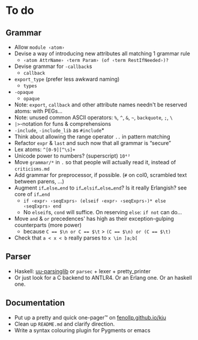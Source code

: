 # To do

## Grammar
* Allow `module ‹atom›`
* Devise a way of introducing new attributes all matching 1 grammar rule
    * `‹atom AttrName› ‹term Param› (of ‹term RestIfNeeded›)?`
* Devise grammar for `-callback`s
    * `callback`
* `export_type` (prefer less awkward naming)
    * `types`
* `-opaque`
    * `opaque`
* Note: `export`, `callback` and other attribute names needn't be reserved atoms: with PEGs…
* Note: unused common ASCII operators: `%`, `^`, `&`, `~`, `backquote`, `;`, `\`
* `|>`-notation for funs & comprehensions
* `-include`, `-include_lib` as `#include`*
* Think about allowing the range operator `..` in pattern matching
* Refactor `expr` & `last` and such now that all grammar is “secure”
* Lex atoms: `^[0-9][^\s]+`
* Unicode power to numbers? (superscript) `10⁴²`
* Move `grammar/*` in `.` so that people will actually read it, instead of `criticisms.md`
* Add grammar for preprocessor, if possible. (`#` on col0, scrambled text between parens, …)
* Augment `if…else…end` to `if…elsif…else…end`? Is it really Erlangish? see core of `if…end`
    * `if ‹expr› ‹seqExprs› (elseif ‹expr› ‹seqExprs›)* else ‹seqExprs› end`
    * No `elseif`s, `cond` will suffice. On reserving `else`: `if not` can do…
* Move `and` & `or` precedences' has high as their exception-gulping counterparts (more power)
    * because `C == $\n or C == $\t` > `(C == $\n) or (C == $\t)`
* Check that `a < x < b` really parses to `x \in ]a;b[`

## Parser
* Haskell: [uu-parsinglib](http://hackage.haskell.org/package/uu-parsinglib) or `parsec` + lexer + pretty_printer
* Or just look for a C backend to ANTLR4. Or an Erlang one. Or an haskell one.

## Documentation
* Put up a pretty and quick one-pager™ on [fenollp.github.io/kju](http://fenollp.github.io/kju)
* Clean up `README.md` and clarify direction.
* Write a syntax colouring plugin for Pygments or emacs
